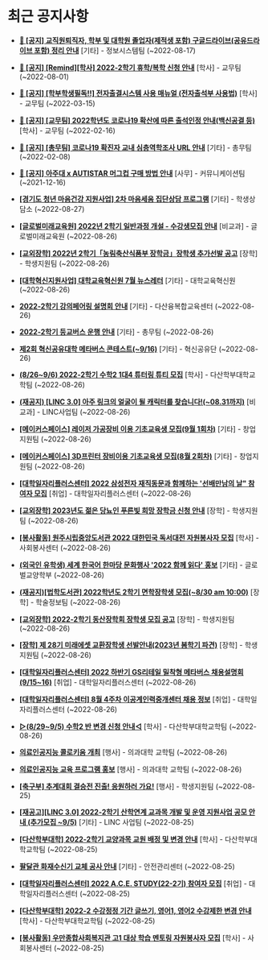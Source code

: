 # 최근 공지사항

* **[📌 [공지] 교직원퇴직자, 학부 및 대학원 졸업자(제적생 포함) 구글드라이브(공유드라이브 포함) 정리 안내](http://ajou.ac.kr/kr/ajou/notice.do?mode=view&amp;articleNo=202858&amp;article.offset=0&amp;articleLimit=30)**
 [기타] - 정보시스템팀 (~2022-08-17)

* **[📌 [공지] [Remind][학사] 2022-2학기 휴학/복학 신청 안내](http://ajou.ac.kr/kr/ajou/notice.do?mode=view&amp;articleNo=202390&amp;article.offset=0&amp;articleLimit=30)**
 [학사] - 교무팀 (~2022-08-01)

* **[📌 [공지] [학부학생필독!!] 전자출결시스템 사용 매뉴얼 (전자출석부 사용법)](http://ajou.ac.kr/kr/ajou/notice.do?mode=view&amp;articleNo=192571&amp;article.offset=0&amp;articleLimit=30)**
 [학사] - 교무팀 (~2022-03-15)

* **[📌 [공지] [교무팀] 2022학년도 코로나19 확산에 따른 출석인정 안내(백신공결 등)](http://ajou.ac.kr/kr/ajou/notice.do?mode=view&amp;articleNo=180913&amp;article.offset=0&amp;articleLimit=30)**
 [학사] - 교무팀 (~2022-02-16)

* **[📌 [공지] [총무팀] 코로나19 확진자 교내 심층역학조사 URL 안내](http://ajou.ac.kr/kr/ajou/notice.do?mode=view&amp;articleNo=180493&amp;article.offset=0&amp;articleLimit=30)**
 [기타] - 총무팀 (~2022-02-08)

* **[📌 [공지] 아주대 x AUTISTAR 머그컵 구매 방법 안내](http://ajou.ac.kr/kr/ajou/notice.do?mode=view&amp;articleNo=147976&amp;article.offset=0&amp;articleLimit=30)**
 [사무] - 커뮤니케이션팀 (~2021-12-16)

* **[[경기도 청년 마음건강 지원사업] 2차 마음세움 집단상담 프로그램](http://ajou.ac.kr/kr/ajou/notice.do?mode=view&amp;articleNo=203147&amp;article.offset=0&amp;articleLimit=30)**
 [기타] - 학생상담소 (~2022-08-27)

* **[[글로벌미래교육원] 2022년 2학기 일반과정 개설 - 수강생모집 안내](http://ajou.ac.kr/kr/ajou/notice.do?mode=view&amp;articleNo=203145&amp;article.offset=0&amp;articleLimit=30)**
 [비교과] - 글로벌미래교육원 (~2022-08-26)

* **[[교외장학] 2022년 2학기「농림축산식품부 장학금」장학생 추가선발 공고](http://ajou.ac.kr/kr/ajou/notice.do?mode=view&amp;articleNo=203143&amp;article.offset=0&amp;articleLimit=30)**
 [장학] - 학생지원팀 (~2022-08-26)

* **[[대학혁신지원사업] 대학교육혁신원 7월 뉴스레터](http://ajou.ac.kr/kr/ajou/notice.do?mode=view&amp;articleNo=203142&amp;article.offset=0&amp;articleLimit=30)**
 [기타] - 대학교육혁신원 (~2022-08-26)

* **[2022-2학기 강의페어링 설명회 안내](http://ajou.ac.kr/kr/ajou/notice.do?mode=view&amp;articleNo=203140&amp;article.offset=0&amp;articleLimit=30)**
 [기타] - 다산융복합교육센터 (~2022-08-26)

* **[2022-2학기 등교버스 운행 안내](http://ajou.ac.kr/kr/ajou/notice.do?mode=view&amp;articleNo=203137&amp;article.offset=0&amp;articleLimit=30)**
 [기타] - 총무팀 (~2022-08-26)

* **[제2회 혁신공유대학 메타버스 콘테스트(~9/16)](http://ajou.ac.kr/kr/ajou/notice.do?mode=view&amp;articleNo=203132&amp;article.offset=0&amp;articleLimit=30)**
 [기타] - 혁신공유단 (~2022-08-26)

* **[(8/26~9/6) 2022-2학기 수학2 1대4 튜터링 튜티 모집](http://ajou.ac.kr/kr/ajou/notice.do?mode=view&amp;articleNo=203131&amp;article.offset=0&amp;articleLimit=30)**
 [학사] - 다산학부대학교학팀 (~2022-08-26)

* **[(재공지) [LINC 3.0] 아주 링크의 얼굴이 될 캐릭터를 찾습니다!(~08.31까지)](http://ajou.ac.kr/kr/ajou/notice.do?mode=view&amp;articleNo=203130&amp;article.offset=0&amp;articleLimit=30)**
 [비교과] - LINC사업팀 (~2022-08-26)

* **[[메이커스페이스] 레이저 가공장비 이용 기초교육생 모집(9월 1회차)](http://ajou.ac.kr/kr/ajou/notice.do?mode=view&amp;articleNo=203128&amp;article.offset=0&amp;articleLimit=30)**
 [기타] - 창업지원팀 (~2022-08-26)

* **[[메이커스페이스] 3D프린터 장비이용 기초교육생 모집(8월 2회차)](http://ajou.ac.kr/kr/ajou/notice.do?mode=view&amp;articleNo=203127&amp;article.offset=0&amp;articleLimit=30)**
 [기타] - 창업지원팀 (~2022-08-26)

* **[[대학일자리플러스센터] 2022 삼성전자 재직동문과 함께하는 &#x27;선배만남의 날&quot; 참여자 모집](http://ajou.ac.kr/kr/ajou/notice.do?mode=view&amp;articleNo=203126&amp;article.offset=0&amp;articleLimit=30)**
 [취업] - 대학일자리플러스센터 (~2022-08-26)

* **[[교외장학] 2023년도 젊은 당뇨인 푸른빛 희망 장학금 신청 안내](http://ajou.ac.kr/kr/ajou/notice.do?mode=view&amp;articleNo=203123&amp;article.offset=0&amp;articleLimit=30)**
 [장학] - 학생지원팀 (~2022-08-26)

* **[[봉사활동] 원주시립중앙도서관 2022 대한민국 독서대전 자원봉사자 모집](http://ajou.ac.kr/kr/ajou/notice.do?mode=view&amp;articleNo=203122&amp;article.offset=0&amp;articleLimit=30)**
 [학사] - 사회봉사센터 (~2022-08-26)

* **[(외국인 유학생) 세계 한국어 한마당 문화행사 &#x27;2022 함께 읽다&#x27; 홍보](http://ajou.ac.kr/kr/ajou/notice.do?mode=view&amp;articleNo=203120&amp;article.offset=0&amp;articleLimit=30)**
 [기타] - 글로벌교양학부 (~2022-08-26)

* **[(재공지)[법학도서관] 2022학년도 2학기 면학장학생 모집(~8/30 am 10:00)](http://ajou.ac.kr/kr/ajou/notice.do?mode=view&amp;articleNo=203113&amp;article.offset=0&amp;articleLimit=30)**
 [장학] - 학술정보팀 (~2022-08-26)

* **[[교외장학] 2022-2학기 동산장학회 장학생 모집 공고](http://ajou.ac.kr/kr/ajou/notice.do?mode=view&amp;articleNo=203110&amp;article.offset=0&amp;articleLimit=30)**
 [장학] - 학생지원팀 (~2022-08-26)

* **[[장학] 제 28기 미래에셋 교환장학생 선발안내(2023년 봄학기 파견)](http://ajou.ac.kr/kr/ajou/notice.do?mode=view&amp;articleNo=203109&amp;article.offset=0&amp;articleLimit=30)**
 [장학] - 학생지원팀 (~2022-08-26)

* **[[대학일자리플러스센터] 2022 하반기 GS리테일 밀착형 메타버스 채용설명회(9/15~16)](http://ajou.ac.kr/kr/ajou/notice.do?mode=view&amp;articleNo=203108&amp;article.offset=0&amp;articleLimit=30)**
 [취업] - 대학일자리플러스센터 (~2022-08-26)

* **[[대학일자리플러스센터] 8월 4주차 이공계인력중개센터 채용 정보](http://ajou.ac.kr/kr/ajou/notice.do?mode=view&amp;articleNo=203107&amp;article.offset=0&amp;articleLimit=30)**
 [취업] - 대학일자리플러스센터 (~2022-08-26)

* **[▷(8/29~9/5) 수학2 반 변경 신청 안내◁](http://ajou.ac.kr/kr/ajou/notice.do?mode=view&amp;articleNo=203104&amp;article.offset=0&amp;articleLimit=30)**
 [학사] - 다산학부대학교학팀 (~2022-08-26)

* **[의료인공지능 콜로키움 개최](http://ajou.ac.kr/kr/ajou/notice.do?mode=view&amp;articleNo=203103&amp;article.offset=0&amp;articleLimit=30)**
 [행사] - 의과대학 교학팀 (~2022-08-26)

* **[의료인공지능 교육 프로그램 홍보](http://ajou.ac.kr/kr/ajou/notice.do?mode=view&amp;articleNo=203102&amp;article.offset=0&amp;articleLimit=30)**
 [행사] - 의과대학 교학팀 (~2022-08-26)

* **[[축구부] 추계대회 결승전 진출! 응원하러 가요!](http://ajou.ac.kr/kr/ajou/notice.do?mode=view&amp;articleNo=203098&amp;article.offset=0&amp;articleLimit=30)**
 [행사] - 학생지원팀 (~2022-08-25)

* **[[재공고][LINC 3.0] 2022-2학기 산학연계 교과목 개발 및 운영 지원사업 공모 안내 (추가모집 ~9/5)](http://ajou.ac.kr/kr/ajou/notice.do?mode=view&amp;articleNo=203095&amp;article.offset=0&amp;articleLimit=30)**
 [기타] - LINC 사업팀 (~2022-08-25)

* **[[다산학부대학] 2022-2학기 교양과목 교원 배정 및 변경 안내](http://ajou.ac.kr/kr/ajou/notice.do?mode=view&amp;articleNo=203093&amp;article.offset=0&amp;articleLimit=30)**
 [학사] - 다산학부대학교학팀 (~2022-08-25)

* **[팔달관 화재수신기 교체 공사 안내](http://ajou.ac.kr/kr/ajou/notice.do?mode=view&amp;articleNo=203090&amp;article.offset=0&amp;articleLimit=30)**
 [기타] - 안전관리센터 (~2022-08-25)

* **[[대학일자리플러스센터] 2022 A.C.E. STUDY(22-2기) 참여자 모집](http://ajou.ac.kr/kr/ajou/notice.do?mode=view&amp;articleNo=203088&amp;article.offset=0&amp;articleLimit=30)**
 [취업] - 대학일자리플러스센터 (~2022-08-25)

* **[[다산학부대학] 2022-2 수강정정 기간 글쓰기, 영어1, 영어2 수강제한 변경 안내](http://ajou.ac.kr/kr/ajou/notice.do?mode=view&amp;articleNo=203084&amp;article.offset=0&amp;articleLimit=30)**
 [학사] - 다산학부대학교학팀 (~2022-08-25)

* **[[봉사활동] 우만종합사회복지관 고1 대상 학습 멘토링 자원봉사자 모집](http://ajou.ac.kr/kr/ajou/notice.do?mode=view&amp;articleNo=203077&amp;article.offset=0&amp;articleLimit=30)**
 [학사] - 사회봉사센터 (~2022-08-25)
